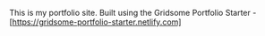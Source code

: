 This is my portfolio site. Built using the Gridsome Portfolio Starter - [https://gridsome-portfolio-starter.netlify.com]
